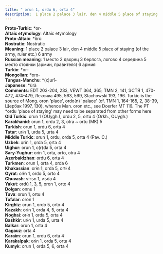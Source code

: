 ```yaml
---
title: " orun 1, ordu 6, orta 4"
description:  1 place 2 palace 3 lair, den 4 middle 5 place of staying (of the army, ruler etc.) 6 army
---
```


<strong>Proto-Turkic</strong>:  *or-<br>
<strong>Altaic etymology</strong>:  Altaic etymology<br>
<strong> Proto-Altaic</strong>:  *ŏ̀rù<br>
<strong>Nostratic</strong>:  Nostratic<br>
<strong>Meaning</strong>:  1 place 2 palace 3 lair, den 4 middle 5 place of staying (of the army, ruler etc.) 6 army<br>
<strong>Russian meaning</strong>:  1 место 2 дворец 3 берлога, логово 4 середина 5 место стоянки (армии, правителя) 6 армия<br>
<strong>Turkic</strong>:  *or-<br>
<strong>Mongolian</strong>:  *oro-<br>
<strong>Tungus-Manchu</strong>:  *(x)urī-<br>
<strong>Japanese</strong>:  *ùrà<br>
<strong>Comments</strong>:  EDT 203-204, 233, VEWT 364, 365, TMN 2, 141, ЭСТЯ 1, 470-472, 474-479, Лексика 495, 563, 569, Stachowski 193, 196. Turkic is the source of Mong. oron 'place', ordo(n) 'palace' (cf. TMN 1, 164-165, 2, 38-39, Щербак 1997, 130), whence Man. oron etc., see Doerfer MT 116. The PT *ordu 'place of staying' may need to be separated from other forms here<br>
<strong>Old Turkic</strong>:  orun 1 (OUygh.), ordu 2, 5, ortu 4 (Orkh., OUygh.)<br>
<strong>Karakhanid</strong>:  orun 1, ordu 2, 3, otra ~ ortu (MK) 5<br>
<strong>Turkish</strong>:  orun 1, ordu 6, orta 4<br>
<strong>Tatar</strong>:  urɨn 1, urda 5, urta 4<br>
<strong>Middle Turkic</strong>:  orun 1, ordu, orda 5, orta 4 (Pav. C.)<br>
<strong>Uzbek</strong>:  ọrin 1, ọrda 5, ọrta 4<br>
<strong>Uighur</strong>:  orun 1, o(r)da 5, orta 4<br>
<strong>Sary-Yughur</strong>:  orɨn 1, orta, orto, otra 4<br>
<strong>Azerbaidzhan</strong>:  ordu 6, orta 4<br>
<strong>Turkmen</strong>:  orun 1, orta 4, orda 6<br>
<strong>Khakassian</strong>:  orɨn 1, orda 5, ortɨ 4<br>
<strong>Oyrat</strong>:  orɨn 1, ordo 5, orto 4<br>
<strong>Chuvash</strong>:  vɨrъn 1, vъda 4<br>
<strong>Yakut</strong>:  ordū 1, 3, 5, oron 1, orto 4<br>
<strong>Dolgan</strong>:  onnu 1<br>
<strong>Tuva</strong>:  orun 1, ortu 4<br>
<strong>Tofalar</strong>:  oron 1<br>
<strong>Kirghiz</strong>:  orun 1, ordo 5, orto 4<br>
<strong>Kazakh</strong>:  orɨn 1, orda 4, 5, orta 4<br>
<strong>Noghai</strong>:  orɨn 1, orda 5, orta 4<br>
<strong>Bashkir</strong>:  urɨn 1, urda 5, urta 4<br>
<strong>Balkar</strong>:  orun 1, orta 4<br>
<strong>Gagauz</strong>:  orta 4<br>
<strong>Karaim</strong>:  orun 1, ordu 6, orta 4<br>
<strong>Karakalpak</strong>:  orɨn 1, orda 5, orta 4<br>
<strong>Kumyk</strong>:  orun 1, orda 5, 6, orta 4<br>


